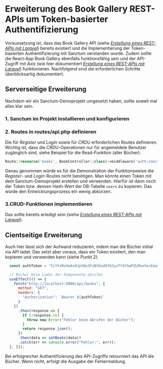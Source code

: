 # Erweiterung des Book Gallery REST-APIs um Token-basierter Authentifizierung

Voraussetzung ist, dass das Book Gallery API (siehe *<a href="https://github.com/htlkremsbrun/medw5/blob/main/laravel/book-gallery-api.md">Erstellung eines REST-APIs mit Laravel</a>*) bereits existiert und die Implementierung der Token-basierten Authentifizierung mit Sanctum verstanden wurde. Zudem sollte die React-App Book Gallery ebenfalls funktionsfähig sein und der API-Zugriff mit *Axis* (wie hier dokumentiert *[Erstellung eines REST-APIs mit Laravel](https://github.com/htlkremsbrun/medw5/blob/main/react/firstcomponent/firstcomponent.md#api-zugriff-mit-axios)*) funktionieren. Nachfolgend sind die erforderlichen Schritte überblicksartig dokumentiert.

## Serverseitige Erweiterung
Nachdem wir ein Sanctum-Demoprojekt umgesetzt haben, sollte soweit mal alles klar sein. 
### 1. Sanctum im Projekt installieren und konfigurieren

### 2. Routes in routes/api.php definieren
Die für *Register* und *Login* sowie für *CRDU* erforderlichen Routes definieren. Wichtig ist, dass die CRDU-Operationen nur für angemeldete Benutzer zugänglich sind, siehe Beispiel für die Read-Funktion (aller Bücher):

````PHP
Route::resource('books', BookController::class)->middleware('auth:sanctum');
````
Genau genommen würde es für die Demonstration der Funktionsweise die *Register*- und *Login*-Routes nicht benötigen. Man könnte einen Token mit dem Sanctum-Demoprojekt erstellen und verwenden. Hierfür ist dann noch der Token bzw. dessen Hash-Wert der DB-Tabelle `users` zu kopieren. Das würde den Entwicklungsprozess ein wenig abkürzen.

### 3.CRUD-Funktionen implementieren
Das sollte bereits erledigt sein (siehe *<a href="https://github.com/htlkremsbrun/medw5/blob/main/laravel/book-gallery-api.md">Erstellung eines REST-APIs mit Laravel</a>*).

## Cientseitige Erweiterung
Auch hier lässt sich der Aufwand reduzieren, indem man die Bücher initial via API ladet. Das setzt aber voraus, dass ein Token existiert, den man kopieren und verwenden kann (siehe Punkt 2). 
````javascript
  const authToken = "5|YYxRoVm4x8JptNn3FzNtDad978JyvTtXChwPZLMnefecb1e4"; // Ersetze dies mit deinem 'echten' Token

  // Bücher beim Laden der Komponente abrufen
  useEffect(() => {
    fetch("http://localhost:8000/api/books", {
      method: "GET",
      headers: {
        "Authorization": `Bearer ${authToken}`
      }
    })
      .then(response => {
        if (!response.ok) {
          throw new Error("Fehler beim Abrufen der Bücher");
        }
        return response.json();
      })
      .then(data => setBooks(data))
      .catch(err => console.error("Fehler:", err));
  }, []);
````
Bei erfolgreicher Authentifizierung des API-Zugriffs retourniert das API die Bücher. Wenn nicht, erfolgt die Ausgabe der Fehlermeldung.
